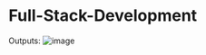 # Full-Stack-Development

Outputs:
![image](https://github.com/MADDY8795/Full-Stack-Development/assets/132946363/9cfb1587-393c-456e-a662-f5741769f7c6)
